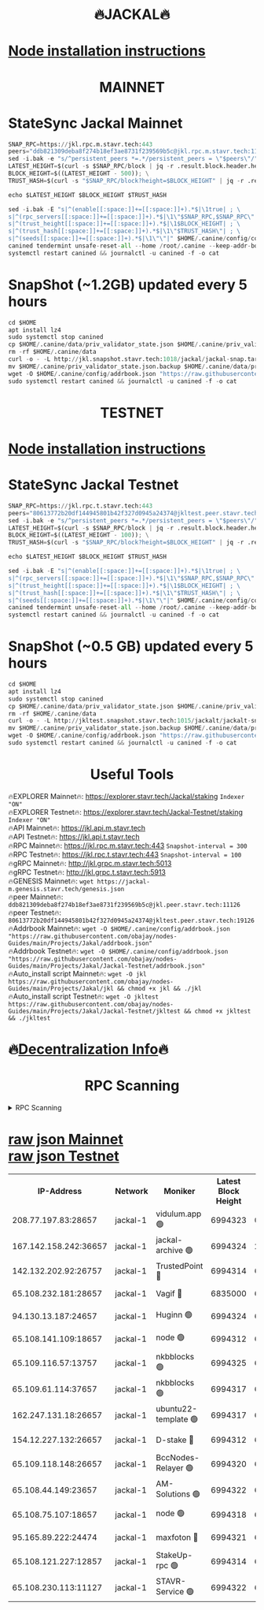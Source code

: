 <h1 align="center"> 🔥JACKAL🔥</h1>

[Node installation instructions](https://github.com/obajay/nodes-Guides/tree/main/Projects/Jakal)
=

<h1 align="center"> MAINNET</h1>

# StateSync Jackal Mainnet
```python
SNAP_RPC=https://jkl.rpc.m.stavr.tech:443
peers="ddb821309deba8f274b18ef3ae8731f239569b5c@jkl.rpc.m.stavr.tech:11126"
sed -i.bak -e "s/^persistent_peers *=.*/persistent_peers = \"$peers\"/" $HOME/.canine/config/config.toml
LATEST_HEIGHT=$(curl -s $SNAP_RPC/block | jq -r .result.block.header.height); \
BLOCK_HEIGHT=$((LATEST_HEIGHT - 500)); \
TRUST_HASH=$(curl -s "$SNAP_RPC/block?height=$BLOCK_HEIGHT" | jq -r .result.block_id.hash)

echo $LATEST_HEIGHT $BLOCK_HEIGHT $TRUST_HASH

sed -i.bak -E "s|^(enable[[:space:]]+=[[:space:]]+).*$|\1true| ; \
s|^(rpc_servers[[:space:]]+=[[:space:]]+).*$|\1\"$SNAP_RPC,$SNAP_RPC\"| ; \
s|^(trust_height[[:space:]]+=[[:space:]]+).*$|\1$BLOCK_HEIGHT| ; \
s|^(trust_hash[[:space:]]+=[[:space:]]+).*$|\1\"$TRUST_HASH\"| ; \
s|^(seeds[[:space:]]+=[[:space:]]+).*$|\1\"\"|" $HOME/.canine/config/config.toml
canined tendermint unsafe-reset-all --home /root/.canine --keep-addr-book
systemctl restart canined && journalctl -u canined -f -o cat
```
# SnapShot (~1.2GB) updated every 5 hours
```python
cd $HOME
apt install lz4
sudo systemctl stop canined
cp $HOME/.canine/data/priv_validator_state.json $HOME/.canine/priv_validator_state.json.backup
rm -rf $HOME/.canine/data
curl -o - -L http://jkl.snapshot.stavr.tech:1018/jackal/jackal-snap.tar.lz4 | lz4 -c -d - | tar -x -C $HOME/.canine --strip-components 2
mv $HOME/.canine/priv_validator_state.json.backup $HOME/.canine/data/priv_validator_state.json
wget -O $HOME/.canine/config/addrbook.json "https://raw.githubusercontent.com/obajay/nodes-Guides/main/Projects/Jakal/addrbook.json"
sudo systemctl restart canined && journalctl -u canined -f -o cat
```

<h1 align="center"> TESTNET</h1>

[Node installation instructions](https://github.com/obajay/nodes-Guides/tree/main/Projects/Jakal/Jackal-Testnet)
=

# StateSync Jackal Testnet
```python
SNAP_RPC=https://jkl.rpc.t.stavr.tech:443
peers="80613772b20df144945801b42f327d0945a24374@jkltest.peer.stavr.tech:19126"
sed -i.bak -e "s/^persistent_peers *=.*/persistent_peers = \"$peers\"/" $HOME/.canine/config/config.toml
LATEST_HEIGHT=$(curl -s $SNAP_RPC/block | jq -r .result.block.header.height); \
BLOCK_HEIGHT=$((LATEST_HEIGHT - 100)); \
TRUST_HASH=$(curl -s "$SNAP_RPC/block?height=$BLOCK_HEIGHT" | jq -r .result.block_id.hash)

echo $LATEST_HEIGHT $BLOCK_HEIGHT $TRUST_HASH

sed -i.bak -E "s|^(enable[[:space:]]+=[[:space:]]+).*$|\1true| ; \
s|^(rpc_servers[[:space:]]+=[[:space:]]+).*$|\1\"$SNAP_RPC,$SNAP_RPC\"| ; \
s|^(trust_height[[:space:]]+=[[:space:]]+).*$|\1$BLOCK_HEIGHT| ; \
s|^(trust_hash[[:space:]]+=[[:space:]]+).*$|\1\"$TRUST_HASH\"| ; \
s|^(seeds[[:space:]]+=[[:space:]]+).*$|\1\"\"|" $HOME/.canine/config/config.toml
canined tendermint unsafe-reset-all --home /root/.canine --keep-addr-book
systemctl restart canined && journalctl -u canined -f -o cat
```
# SnapShot (~0.5 GB) updated every 5 hours
```python
cd $HOME
apt install lz4
sudo systemctl stop canined
cp $HOME/.canine/data/priv_validator_state.json $HOME/.canine/priv_validator_state.json.backup
rm -rf $HOME/.canine/data
curl -o - -L http://jkltest.snapshot.stavr.tech:1015/jackalt/jackalt-snap.tar.lz4 | lz4 -c -d - | tar -x -C $HOME/.canine --strip-components 2
mv $HOME/.canine/priv_validator_state.json.backup $HOME/.canine/data/priv_validator_state.json
wget -O $HOME/.canine/config/addrbook.json "https://raw.githubusercontent.com/obajay/nodes-Guides/main/Projects/Jakal/Jackal-Testnet/addrbook.json"
sudo systemctl restart canined && journalctl -u canined -f -o cat
```

 <h1 align="center"> Useful Tools</h1>

🔥EXPLORER Mainnet🔥:      https://explorer.stavr.tech/Jackal/staking		        `Indexer "ON"` \
🔥EXPLORER Testnet🔥:      https://explorer.stavr.tech/Jackal-Testnet/staking     `Indexer "ON"` \
🔥API Mainnet🔥: 			 		 https://jkl.api.m.stavr.tech \
🔥API Testnet🔥: 			 		 https://jkl.api.t.stavr.tech \
🔥RPC Mainnet🔥:           https://jkl.rpc.m.stavr.tech:443              `Snapshot-interval = 300` \
🔥RPC Testnet🔥:           https://jkl.rpc.t.stavr.tech:443              `Snapshot-interval = 100` \
🔥gRPC Mainnet🔥:          http://jkl.grpc.m.stavr.tech:5013 \
🔥gRPC Testnet🔥:          http://jkl.grpc.t.stavr.tech:5913 \
🔥GENESIS Mainnet🔥:    `wget https://jackal-m.genesis.stavr.tech/genesis.json` \
🔥peer Mainnet🔥:					 `ddb821309deba8f274b18ef3ae8731f239569b5c@jkl.peer.stavr.tech:11126` \
🔥peer Testnet🔥:					 `80613772b20df144945801b42f327d0945a24374@jkltest.peer.stavr.tech:19126` \
🔥Addrbook Mainnet🔥:    ```wget -O $HOME/.canine/config/addrbook.json "https://raw.githubusercontent.com/obajay/nodes-Guides/main/Projects/Jakal/addrbook.json"``` \
🔥Addrbook Testnet🔥:    ```wget -O $HOME/.canine/config/addrbook.json "https://raw.githubusercontent.com/obajay/nodes-Guides/main/Projects/Jakal/Jackal-Testnet/addrbook.json"``` \
🔥Auto_install script Mainnet🔥: ```wget -O jkl https://raw.githubusercontent.com/obajay/nodes-Guides/main/Projects/Jakal/jkl && chmod +x jkl && ./jkl``` \
🔥Auto_install script Testnet🔥: ```wget -O jkltest https://raw.githubusercontent.com/obajay/nodes-Guides/main/Projects/Jakal/Jackal-Testnet/jkltest && chmod +x jkltest && ./jkltest```

🔥[Decentralization Info](https://github.com/obajay/StateSync-snapshots/tree/main/Projects/Jackal/Decentralization)🔥
=

<h1 align="center"> RPC Scanning</h1>

<details>
<summary>RPC Scanning</summary>

<h2 align="center"> We scan nodes in real time every 4 hours. And we provide the final result of RPC endpoints.
We cannot influence the operation of these nodes in any way. </h2>


```python
If Voting Power is higher than 0 --> then the Node is a validator of the network and may be subject to attack and be a potential threat to the chain.
```
```python
We marked such validators with a red symbol
```

</details>

[raw json Mainnet](https://rpc-check.jaclalm.stavr.tech/jaclalm/rpc-jaclalm-result.json) \
[raw json Testnet](https://github.com/obajay/StateSync-snapshots/tree/main/Projects/Jackal/Rpc-Check-Testnet)
=

<table><tr><th>IP-Address</th><th>Network</th><th>Moniker</th><th>Latest Block Height</th><th>Earliest Block Height</th><th>Catching Up</th><th>Tx Index</th><th>Voting Power</th><th>Scan Time</th></tr><tr><td>208.77.197.83:28657</td><td>jackal-1</td><td>vidulum.app 🟢</td><td>6994323</td><td>0</td><td>False</td><td>on</td><td>0</td><td>2024-03-24T00:09:25.298306701UTC</td></tr><tr><td>167.142.158.242:36657</td><td>jackal-1</td><td>jackal-archive 🟢</td><td>6994324</td><td>2770293</td><td>False</td><td>on</td><td>0</td><td>2024-03-24T00:09:28.105459690UTC</td></tr><tr><td>142.132.202.92:26757</td><td>jackal-1</td><td>TrustedPoint 🔴</td><td>6994314</td><td>6129401</td><td>False</td><td>on</td><td>298059</td><td>2024-03-24T00:08:33.656893680UTC</td></tr><tr><td>65.108.232.181:28657</td><td>jackal-1</td><td>Vagif 🔴</td><td>6835000</td><td>6462201</td><td>False</td><td>off</td><td>60003</td><td>2024-03-24T00:09:15.233403730UTC</td></tr><tr><td>94.130.13.187:24657</td><td>jackal-1</td><td>Huginn 🟢</td><td>6994324</td><td>6707772</td><td>False</td><td>on</td><td>0</td><td>2024-03-24T00:09:32.412952699UTC</td></tr><tr><td>65.108.141.109:18657</td><td>jackal-1</td><td>node 🟢</td><td>6994312</td><td>6773189</td><td>False</td><td>on</td><td>0</td><td>2024-03-24T00:08:21.193947548UTC</td></tr><tr><td>65.109.116.57:13757</td><td>jackal-1</td><td>nkbblocks 🟢</td><td>6994325</td><td>6785001</td><td>False</td><td>on</td><td>0</td><td>2024-03-24T00:09:36.786487382UTC</td></tr><tr><td>65.109.61.114:37657</td><td>jackal-1</td><td>nkbblocks 🟢</td><td>6994317</td><td>6785101</td><td>False</td><td>on</td><td>0</td><td>2024-03-24T00:08:49.289102859UTC</td></tr><tr><td>162.247.131.18:26657</td><td>jackal-1</td><td>ubuntu22-template 🟢</td><td>6994317</td><td>6836503</td><td>False</td><td>off</td><td>0</td><td>2024-03-24T00:08:46.905416110UTC</td></tr><tr><td>154.12.227.132:26657</td><td>jackal-1</td><td>D-stake 🔴</td><td>6994312</td><td>6836601</td><td>False</td><td>off</td><td>130248</td><td>2024-03-24T00:08:18.802978246UTC</td></tr><tr><td>65.109.118.148:26657</td><td>jackal-1</td><td>BccNodes-Relayer 🟢</td><td>6994320</td><td>6882401</td><td>False</td><td>on</td><td>0</td><td>2024-03-24T00:09:08.695810606UTC</td></tr><tr><td>65.108.44.149:23657</td><td>jackal-1</td><td>AM-Solutions 🟢</td><td>6994322</td><td>6891001</td><td>False</td><td>on</td><td>0</td><td>2024-03-24T00:09:18.045384174UTC</td></tr><tr><td>65.108.75.107:18657</td><td>jackal-1</td><td>node 🟢</td><td>6994318</td><td>6891691</td><td>False</td><td>on</td><td>0</td><td>2024-03-24T00:08:53.728736489UTC</td></tr><tr><td>95.165.89.222:24474</td><td>jackal-1</td><td>maxfoton 🔴</td><td>6994321</td><td>6894321</td><td>False</td><td>off</td><td>117959</td><td>2024-03-24T00:09:15.671939388UTC</td></tr><tr><td>65.108.121.227:12857</td><td>jackal-1</td><td>StakeUp-rpc 🟢</td><td>6994314</td><td>6905701</td><td>False</td><td>on</td><td>0</td><td>2024-03-24T00:08:33.941445426UTC</td></tr><tr><td>65.108.230.113:11127</td><td>jackal-1</td><td>STAVR-Service 🟢</td><td>6994322</td><td>6993801</td><td>False</td><td>on</td><td>0</td><td>2024-03-24T00:09:20.409519016UTC</td></tr></table>
